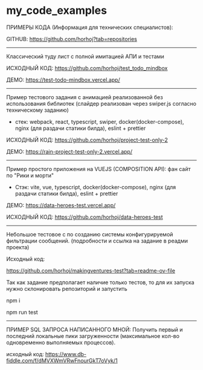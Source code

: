 # my_code_examples

ПРИМЕРЫ КОДА (Информация для технических специалистов):

GITHUB: https://github.com/horhoj?tab=repositories

******************************************
Классический туду лист с полной имитацией АПИ и тестами

ИСХОДНЫЙ КОД: https://github.com/horhoj/test_todo_mindbox

ДЕМО: https://test-todo-mindbox.vercel.app/

******************************************
Пример тестового задания с анимацией реализованной без использования библиотек (слайдер реализован через swiper.js согласно техническому заданию)

- стек: webpack, react, typescript, swiper, docker(docker-compose), nginx (для раздачи статики билда), eslint + prettier

ИСХОДНЫЙ КОД: https://github.com/horhoj/project-test-only-2

ДЕМО: https://rain-project-test-only-2.vercel.app/


******************************************

Пример простого приложения на VUEJS (COMPOSITION API): фан сайт по "Рики и морти"

- Стэк: vite, vue, typescript, docker(docker-compose), nginx (для раздачи статики билда), eslint + prettier

ДЕМО: https://data-heroes-test.vercel.app/

ИСХОДНЫЙ КОД:  https://github.com/horhoj/data-heroes-test

******************************************

Небольшое тестовое с по созданию системы конфигурируемой фильтрации сообщений. (подробности и ссылка на задание в реадми проекта)

Исходный код: 

https://github.com/horhoj/makingventures-test?tab=readme-ov-file

Так как задание предполагает наличие только тестов, то для их запуска нужно склонировать репозиторий и запустить

npm i

npm run test

******************************************

ПРИМЕР SQL ЗАПРОСА НАПИСАННОГО МНОЙ: Получить первый и последний локальные пики загруженности (максимальное кол-во одновременно выполняемых процессов).

исходный код: https://www.db-fiddle.com/f/dMVXWmVRwFnourGkT7oVyk/1
